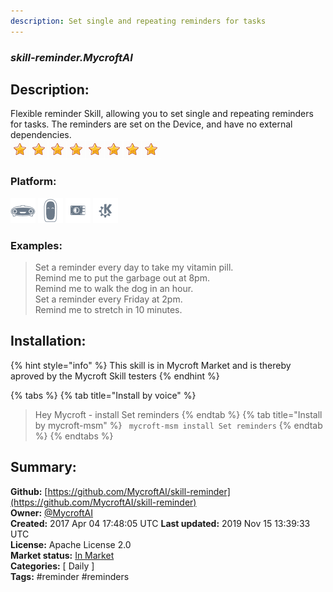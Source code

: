 ```yaml
---
description: Set single and repeating reminders for tasks
---
```


### _skill-reminder.MycroftAI_  
## Description:  
Flexible reminder Skill, allowing you to set single and repeating reminders for tasks. The reminders are set on the Device, and have no external dependencies.  
![](../.gitbook/assets/star.png)![](../.gitbook/assets/star.png)![](../.gitbook/assets/star.png)![](../.gitbook/assets/star.png)![](../.gitbook/assets/star.png)![](../.gitbook/assets/star.png)![](../.gitbook/assets/star.png)![](../.gitbook/assets/star.png)  
  
### Platform:  
 ![Mark I](../.gitbook/assets/mark-1-icon.png)  ![Mark II](../.gitbook/assets/mark-2-icon.png)  ![Picroft](../.gitbook/assets/picroft-icon.png)  ![plasmoid](../.gitbook/assets/kde.png)   
### Examples:  
> Set a reminder every day to take my vitamin pill.  
> Remind me to put the garbage out at 8pm.  
> Remind me to walk the dog in an hour.  
> Set a reminder every Friday at 2pm.  
> Remind me to stretch in 10 minutes.  
  
## Installation:  
{% hint style="info" %}
This skill is in Mycroft Market and is thereby aproved by the Mycroft Skill testers
{% endhint %}
    
{% tabs %}
{% tab title="Install by voice" %}
> Hey Mycroft - install Set reminders
{% endtab %}
  {% tab title="Install by mycroft-msm" %}
``` mycroft-msm install Set reminders```
{% endtab %}
  {% endtabs %}
    
## Summary:  
**Github:** [https://github.com/MycroftAI/skill-reminder](https://github.com/MycroftAI/skill-reminder)  
**Owner:** [@MycroftAI](https://github.com/MycroftAI)  
**Created:** 2017 Apr 04 17:48:05 UTC  **Last updated:** 2019 Nov 15 13:39:33 UTC  
**License:** Apache License 2.0  
**Market status:** [In Market](https://market.mycroft.ai/skill/mycroft-reminder)  
**Categories:** [ Daily ]   
**Tags:** \#reminder \#reminders   
